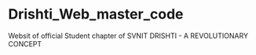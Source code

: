 # Drishti_Web_master_code
 Websit of official Student chapter of SVNIT DRISHTI - A REVOLUTIONARY CONCEPT
